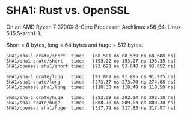 # SHA1: Rust vs. OpenSSL

On an AMD Ryzen 7 3700X 8-Core Processor. Archlinux x86_64. Linux 5.15.5-arch1-1.

Short = 8 bytes, long = 64 bytes and huge = 512 bytes.

```
SHA1/sha-1 crate/short  time:   [68.501 ns 68.539 ns 68.588 ns]
SHA1/sha1 crate/short   time:   [193.22 ns 193.27 ns 193.35 ns]
SHA1/openssl sha1/short time:   [93.628 ns 93.640 ns 93.652 ns]

SHA1/sha-1 crate/long   time:   [91.868 ns 91.895 ns 91.925 ns]
SHA1/sha1 crate/long    time:   [273.37 ns 273.70 ns 274.08 ns]
SHA1/openssl sha1/long  time:   [118.38 ns 118.49 ns 118.59 ns]

SHA1/sha-1 crate/huge   time:   [292.09 ns 292.14 ns 292.18 ns]
SHA1/sha1 crate/huge    time:   [808.70 ns 809.03 ns 809.38 ns]
SHA1/openssl sha1/huge  time:   [317.79 ns 317.83 ns 317.87 ns]
```
